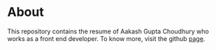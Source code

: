 
# About

  This repository contains the resume of Aakash Gupta Choudhury who works as a front end developer. To know more, visit the         github [page](https://aakashgfude.github.io/resume.github.io/).
